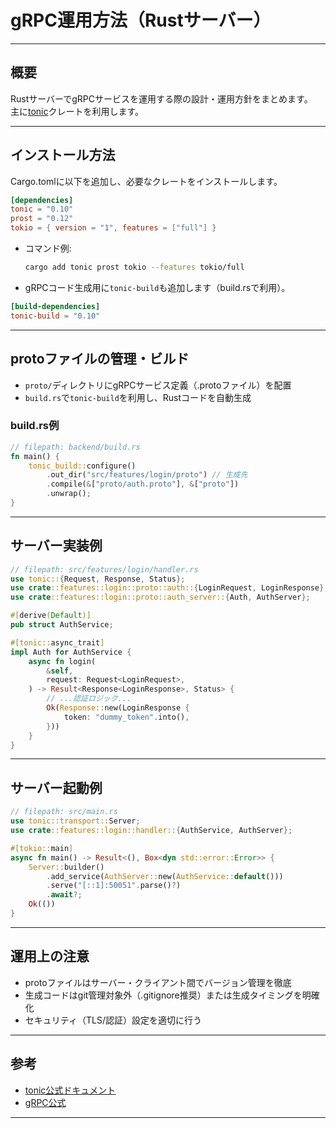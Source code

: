 # gRPC運用方法（Rustサーバー）

---

## 概要

RustサーバーでgRPCサービスを運用する際の設計・運用方針をまとめます。  
主に[tonic](https://github.com/hyperium/tonic)クレートを利用します。

---

## インストール方法

Cargo.tomlに以下を追加し、必要なクレートをインストールします。

```toml
[dependencies]
tonic = "0.10"
prost = "0.12"
tokio = { version = "1", features = ["full"] }
```

- コマンド例:
  ```sh
  cargo add tonic prost tokio --features tokio/full
  ```

- gRPCコード生成用に`tonic-build`も追加します（build.rsで利用）。

```toml
[build-dependencies]
tonic-build = "0.10"
```

---

## protoファイルの管理・ビルド

- `proto/`ディレクトリにgRPCサービス定義（.protoファイル）を配置
- `build.rs`で`tonic-build`を利用し、Rustコードを自動生成

### build.rs例

```rust
// filepath: backend/build.rs
fn main() {
    tonic_build::configure()
        .out_dir("src/features/login/proto") // 生成先
        .compile(&["proto/auth.proto"], &["proto"])
        .unwrap();
}
```

---

## サーバー実装例

```rust
// filepath: src/features/login/handler.rs
use tonic::{Request, Response, Status};
use crate::features::login::proto::auth::{LoginRequest, LoginResponse};
use crate::features::login::proto::auth_server::{Auth, AuthServer};

#[derive(Default)]
pub struct AuthService;

#[tonic::async_trait]
impl Auth for AuthService {
    async fn login(
        &self,
        request: Request<LoginRequest>,
    ) -> Result<Response<LoginResponse>, Status> {
        // ...認証ロジック...
        Ok(Response::new(LoginResponse {
            token: "dummy_token".into(),
        }))
    }
}
```

---

## サーバー起動例

```rust
// filepath: src/main.rs
use tonic::transport::Server;
use crate::features::login::handler::{AuthService, AuthServer};

#[tokio::main]
async fn main() -> Result<(), Box<dyn std::error::Error>> {
    Server::builder()
        .add_service(AuthServer::new(AuthService::default()))
        .serve("[::1]:50051".parse()?)
        .await?;
    Ok(())
}
```

---

## 運用上の注意

- protoファイルはサーバー・クライアント間でバージョン管理を徹底
- 生成コードはgit管理対象外（.gitignore推奨）または生成タイミングを明確化
- セキュリティ（TLS/認証）設定を適切に行う

---

## 参考

- [tonic公式ドキュメント](https://docs.rs/tonic/)
- [gRPC公式](https://grpc.io/docs/)

---
